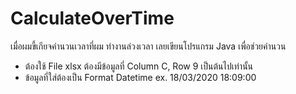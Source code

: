 # CalculateOverTime
เมื่อผมขี้เกียจคำนวนเวลาที่ผม ทำงานล่วงเวลา เลยเขียนโปรแกรม Java เพื่อช่วยคำนวน 
- ต้องใช้ File xlsx ต้องมีข้อมูลที่ Column C, Row 9 เป็นต้นไปเท่านั้น 
- ข้อมูลที่ใส่ต้องเป็น Format Datetime ex. 18/03/2020 18:09:00
